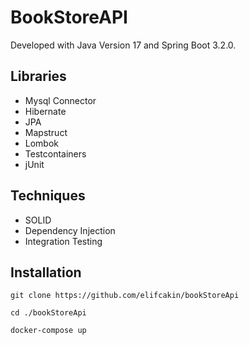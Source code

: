 # BookStoreAPI

Developed with Java Version 17 and Spring Boot 3.2.0.

## Libraries
-  Mysql Connector
- Hibernate
- JPA
- Mapstruct
- Lombok
- Testcontainers
- jUnit

## Techniques

- SOLID
- Dependency Injection
- Integration Testing


## Installation


```
git clone https://github.com/elifcakin/bookStoreApi

cd ./bookStoreApi

docker-compose up
```

